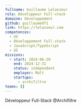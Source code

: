 ```yaml
---
fullname: Guillaume Lelasseur
role: Développeur Full-stack
domaine: Développement
github: guillaume971
link: https://lelasseur.com
competences:
  - UX
  - Développement Full-stack
  - JavaScript/TypeScript
  - UI
missions:
  - start: 2024-06-20
    end: 2024-12-31
    status: independent
    employer: Malt
    startups:
      - archifiltre
teams: []
---
```

Développeur Full-Stack @Archifiltre